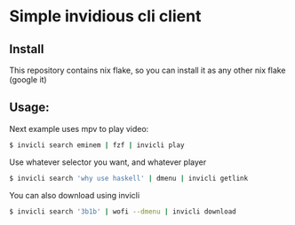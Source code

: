# Simple invidious cli client

## Install

This repository contains nix flake, so you can install it as any other nix flake (google it)

## Usage:

Next example uses mpv to play video:
```sh
$ invicli search eminem | fzf | invicli play 
```
Use whatever selector you want, and whatever player
```sh
$ invicli search 'why use haskell' | dmenu | invicli getlink
```
You can also download using invicli
```sh
$ invicli search '3b1b' | wofi --dmenu | invicli download
```
